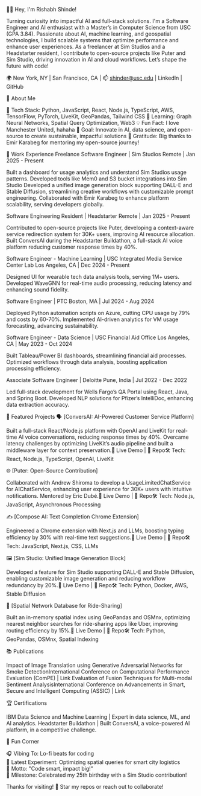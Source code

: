 
  


👨‍💻 Hey, I'm Rishabh Shinde!

  Turning curiosity into impactful AI and full-stack solutions.
  I'm a Software Engineer and AI enthusiast with a Master’s in Computer Science from USC (GPA 3.84). Passionate about AI, machine learning, and geospatial technologies, I build scalable systems that optimize performance and enhance user experiences. As a freelancer at Sim Studios and a Headstarter resident, I contribute to open-source projects like Puter and Sim Studio, driving innovation in AI and cloud workflows. Let’s shape the future with code!



  🌍 New York, NY | San Francisco, CA | 📫 shinder@usc.edu | LinkedIn | GitHub



  
  
  



🌟 About Me

🔧 Tech Stack: Python, JavaScript, React, Node.js, TypeScript, AWS, TensorFlow, PyTorch, LiveKit, GeoPandas, Tailwind CSS
🌱 Learning: Graph Neural Networks, Spatial Query Optimization, Web3
💡 Fun Fact: I love Manchester United, hahaha
🎯 Goal: Innovate in AI, data science, and open-source to create sustainable, impactful solutions
🙌 Gratitude: Big thanks to Emir Karabeg for mentoring my open-source journey!


  


💼 Work Experience
Freelance Software Engineer | Sim Studios
Remote | Jan 2025 - Present

Built a dashboard for usage analytics and understand Sim Studios usage patterns.
Developed tools like Mem0 and S3 bucket integrations into Sim Studio
Developed a unified image generation block supporting DALL-E and Stable Diffusion, streamlining creative workflows with customizable prompt engineering.
Collaborated with Emir Karabeg to enhance platform scalability, serving developers globally.

Software Engineering Resident | Headstarter
Remote | Jan 2025 - Present

Contributed to open-source projects like Puter, developing a context-aware service redirection system for 30K+ users, improving AI resource allocation.
Built ConversAI during the Headstarter Buildathon, a full-stack AI voice platform reducing customer response times by 40%.

Software Engineer - Machine Learning | USC Integrated Media Service Center Lab
Los Angeles, CA | Dec 2024 - Present

Designed UI for wearable tech data analysis tools, serving 1M+ users.
Developed WaveGNN for real-time audio processing, reducing latency and enhancing sound fidelity.

Software Engineer | PTC
Boston, MA | Jul 2024 - Aug 2024

Deployed Python automation scripts on Azure, cutting CPU usage by 79% and costs by 60-70%.
Implemented AI-driven analytics for VM usage forecasting, advancing sustainability.

Software Engineer - Data Science | USC Financial Aid Office
Los Angeles, CA | May 2023 - Oct 2024

Built Tableau/Power BI dashboards, streamlining financial aid processes.
Optimized workflows through data analysis, boosting application processing efficiency.

Associate Software Engineer | Deloitte
Pune, India | Jul 2022 - Dec 2022

Led full-stack development for Wells Fargo’s QA Portal using React, Java, and Spring Boot.
Developed NLP solutions for Pfizer’s IntelliDoc, enhancing data extraction accuracy.


🌟 Featured Projects
🗣️ [ConversAI: AI-Powered Customer Service Platform]

Built a full-stack React/Node.js platform with OpenAI and LiveKit for real-time AI voice conversations, reducing response times by 40%. Overcame latency challenges by optimizing LiveKit’s audio pipeline and built a middleware layer for context preservation.🔗 Live Demo | 📂 Repo🛠️ Tech: React, Node.js, TypeScript, OpenAI, LiveKit

🌐 [Puter: Open-Source Contribution]

Collaborated with Andrew Shiroma to develop a UsageLimitedChatService for AIChatService, enhancing user experience for 30K+ users with intuitive notifications. Mentored by Eric Dubé.🔗 Live Demo | 📂 Repo🛠️ Tech: Node.js, JavaScript, Asynchronous Processing

✍️ [Compose AI: Text Completion Chrome Extension]

Engineered a Chrome extension with Next.js and LLMs, boosting typing efficiency by 30% with real-time text suggestions.🔗 Live Demo | 📂 Repo🛠️ Tech: JavaScript, Next.js, CSS, LLMs

🖼️ [Sim Studio: Unified Image Generation Block]

Developed a feature for Sim Studio supporting DALL-E and Stable Diffusion, enabling customizable image generation and reducing workflow redundancy by 20%.🔗 Live Demo | 📂 Repo🛠️ Tech: Python, Docker, AWS, Stable Diffusion

🚗 [Spatial Network Database for Ride-Sharing]

Built an in-memory spatial index using GeoPandas and OSMnx, optimizing nearest neighbor searches for ride-sharing apps like Uber, improving routing efficiency by 15%.🔗 Live Demo | 📂 Repo🛠️ Tech: Python, GeoPandas, OSMnx, Spatial Indexing


  



📚 Publications

Impact of Image Translation using Generative Adversarial Networks for Smoke DetectionInternational Conference on Computational Performance Evaluation (ComPE) | Link
Evaluation of Fusion Techniques for Multi-modal Sentiment AnalysisInternational Conference on Advancements in Smart, Secure and Intelligent Computing (ASSIC) | Link


🏆 Certifications

IBM Data Science and Machine Learning | Expert in data science, ML, and AI analytics.
Headstarter Buildathon | Built ConversAI, a voice-powered AI platform, in a competitive challenge.


  




🎉 Fun Corner

🎧 Vibing To: Lo-fi beats for coding  
🧪 Latest Experiment: Optimizing spatial queries for smart city logistics  
💭 Motto: "Code smart, impact big!"  
🎂 Milestone: Celebrated my 25th birthday with a Sim Studio contribution!


  




  



  Thanks for visiting! 🚀 Star my repos or reach out to collaborate!
  



  




  

